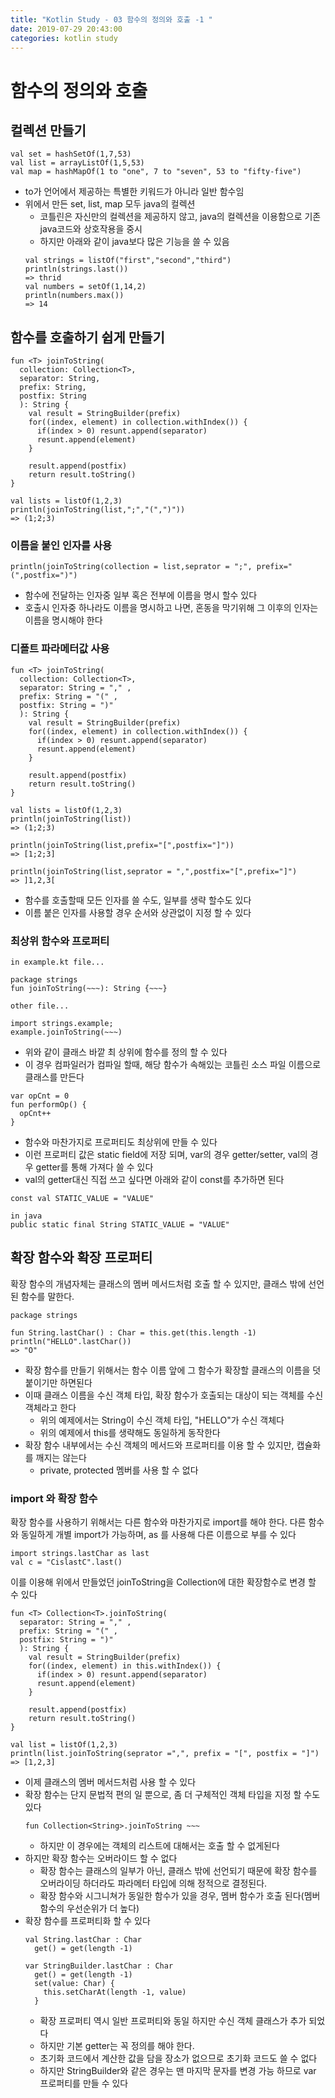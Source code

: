 ```yaml
---
title: "Kotlin Study - 03 함수의 정의와 호출 -1 "
date: 2019-07-29 20:43:00 
categories: kotlin study
---
```


# 함수의 정의와 호출

## 컬렉션 만들기
~~~
val set = hashSetOf(1,7,53)
val list = arrayListOf(1,5,53)
val map = hashMapOf(1 to "one", 7 to "seven", 53 to "fifty-five")
~~~
* to가 언어에서 제공하는 특별한 키워드가 아니라 일반 함수임
* 위에서 만든 set, list, map 모두 java의 컬렉션
  - 코틀린은 자신만의 컬렉션을 제공하지 않고, java의 컬렉션을 이용함으로 기존 java코드와 상호작용을 중시
  - 하지만 아래와 같이 java보다 많은 기능을 쓸 수 있음
  ~~~
  val strings = listOf("first","second","third")
  println(strings.last())
  => thrid
  val numbers = setOf(1,14,2)
  println(numbers.max())
  => 14
  ~~~

## 함수를 호출하기 쉽게 만들기
~~~
fun <T> joinToString(
  collection: Collection<T>,
  separator: String,
  prefix: String,
  postfix: String
  ): String {
    val result = StringBuilder(prefix)
    for((index, element) in collection.withIndex()) {
      if(index > 0) resunt.append(separator)
      resunt.append(element)
    }
    
    result.append(postfix)
    return result.toString()
}

val lists = listOf(1,2,3)
println(joinToString(list,";","(",")"))
=> (1;2;3)

~~~

### 이름을 붙인 인자를 사용
~~~
println(joinToString(collection = list,seprator = ";", prefix="(",postfix=")")
~~~
* 함수에 전달하는 인자중 일부 혹은 전부에 이름을 명시 할수 있다
* 호출시 인자중 하나라도 이름을 명시하고 나면, 혼동을 막기위해 그 이후의 인자는 이름을 명시해야 한다

### 디폴트 파라메터값 사용
~~~
fun <T> joinToString(
  collection: Collection<T>,
  separator: String = "," ,
  prefix: String = "(" ,
  postfix: String = ")" 
  ): String {
    val result = StringBuilder(prefix)
    for((index, element) in collection.withIndex()) {
      if(index > 0) resunt.append(separator)
      resunt.append(element)
    }
    
    result.append(postfix)
    return result.toString()
}

val lists = listOf(1,2,3)
println(joinToString(list))
=> (1;2;3)

println(joinToString(list,prefix="[",postfix="]"))
=> [1;2;3]

println(joinToString(list,seprator = ",",postfix="[",prefix="]")
=> ]1,2,3[
~~~
* 함수를 호출할때 모든 인자를 쓸 수도, 일부를 생략 할수도 있다
* 이름 붙은 인자를 사용할 경우 순서와 상관없이 지정 할 수 있다

### 최상위 함수와 프로퍼티
~~~
in example.kt file...

package strings
fun joinToString(~~~): String {~~~}

other file...

import strings.example;
example.joinToString(~~~)
~~~
* 위와 같이 클래스 바깥 최 상위에 함수를 정의 할 수 있다
* 이 경우 컴파일러가 컴파일 할때, 해당 함수가 속해있는 코틀린 소스 파일 이름으로 클래스를 만든다

~~~
var opCnt = 0
fun performOp() {
  opCnt++
}
~~~
* 함수와 마찬가지로 프로퍼티도 최상위에 만들 수 있다
* 이런 프로퍼티 값은 static field에 저장 되며, var의 경우 getter/setter, val의 경우 getter를 통해 가져다 쓸 수 있다
* val의 getter대신 직접 쓰고 싶다면 아래와 같이 const를 추가하면 된다
~~~
const val STATIC_VALUE = "VALUE"

in java
public static final String STATIC_VALUE = "VALUE"
~~~

## 확장 함수와 확장 프로퍼티
확장 함수의 개념자체는 클래스의 멤버 메서드처럼 호출 할 수 있지만, 클래스 밖에 선언된 함수를 말한다.
~~~
package strings

fun String.lastChar() : Char = this.get(this.length -1)
println("HELLO".lastChar()) 
=> "O"
~~~
* 확장 함수를 만들기 위해서는 함수 이름 앞에 그 함수가 확장할 클래스의 이름을 덧붙이기만 하면된다
* 이때 클래스 이름을 수신 객체 타입, 확장 함수가 호출되는 대상이 되는 객체를 수신 객체라고 한다
  - 위의 예제에서는 String이 수신 객체 타입, "HELLO"가 수신 객체다
  - 위의 예제에서 this를 생략해도 동일하게 동작한다
* 확장 함수 내부에서는 수신 객체의 메서드와 프로퍼티를 이용 할 수 있지만, 캡슐화를 깨지는 않는다
  - private, protected 멤버를 사용 할 수 없다

### import 와 확장 함수
확장 함수를 사용하기 위해서는 다른 함수와 마찬가지로 import를 해야 한다. 다른 함수와 동일하게 개별 import가 가능하며,
as 를 사용해 다른 이름으로 부를 수 있다
~~~
import strings.lastChar as last
val c = "CislastC".last()
~~~
이를 이용해 위에서 만들었던 joinToString을 Collection<T>에 대한 확장함수로 변경 할 수 있다
~~~
fun <T> Collection<T>.joinToString(
  separator: String = "," ,
  prefix: String = "(" ,
  postfix: String = ")" 
  ): String {
    val result = StringBuilder(prefix)
    for((index, element) in this.withIndex()) {
      if(index > 0) resunt.append(separator)
      resunt.append(element)
    }
    
    result.append(postfix)
    return result.toString()
}

val list = listOf(1,2,3)
println(list.joinToString(seprator =",", prefix = "[", postfix = "]")
=> [1,2,3]
~~~
* 이제 클래스의 멤버 메서드처럼 사용 할 수 있다
* 확장 함수는 단지 문법적 편의 일 뿐으로, 좀 더 구체적인 객체 타입을 지정 할 수도 있다
  ~~~
  fun Collection<String>.joinToString ~~~
  ~~~
  - 하지만 이 경우에는 객체의 리스트에 대해서는 호출 할 수 없게된다
* 하지만 확장 함수는 오버라이드 할 수 없다
  - 확장 함수는 클래스의 일부가 아닌, 클래스 밖에 선언되기 때문에 확장 함수를 오버라이딩 하더라도 파라메터 타입에 의해 정적으로 결정된다.
  - 확장 함수와 시그니쳐가 동일한 함수가 있을 경우, 멤버 함수가 호출 된다(멤버 함수의 우선순위가 더 높다)
* 확장 함수를 프로퍼티화 할 수 있다
  ~~~
  val String.lastChar : Char
    get() = get(length -1)
  
  var StringBuilder.lastChar : Char
    get() = get(length -1)
    set(value: Char) {
      this.setCharAt(length -1, value)
    }
  ~~~
  - 확장 프로퍼티 역시 일반 프로퍼티와 동일 하지만 수신 객체 클래스가 추가 되었다
  - 하지만 기본 getter는 꼭 정의를 해야 한다.
  - 초기화 코드에서 계산한 값을 담을 장소가 없으므로 초기화 코드도 쓸 수 없다
  - 하지만 StringBuilder와 같은 경우는 맨 마지막 문자를 변경 가능 하므로 var 프로퍼티를 만들 수 있다
